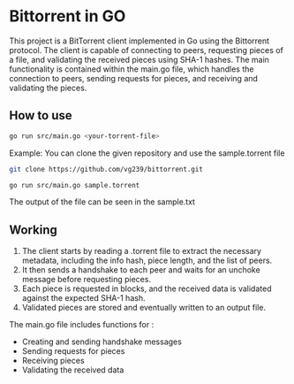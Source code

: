 # Bittorrent in GO

This project is a BitTorrent client implemented in Go using the Bittorrent protocol. The client is capable of connecting to peers, requesting pieces of a file, and validating the received pieces using SHA-1 hashes. 
The main functionality is contained within the main.go file, which handles the connection to peers, sending requests for pieces, and receiving and validating the pieces.

## How to use
```bash
go run src/main.go <your-torrent-file>
```
Example:
You can clone the given repository and use the sample.torrent file
```bash
git clone https://github.com/vg239/bittorrent.git
```

```bash
go run src/main.go sample.torrent
```

The output of the file can be seen in the sample.txt

## Working
1) The client starts by reading a .torrent file to extract the necessary metadata, including the info hash, piece length, and the list of peers. 
2) It then sends a handshake to each peer and waits for an unchoke message before requesting pieces. 
3) Each piece is requested in blocks, and the received data is validated against the expected SHA-1 hash. 
4) Validated pieces are stored and eventually written to an output file.

The main.go file includes functions for : 
- Creating and sending handshake messages
- Sending requests for pieces
- Receiving pieces
- Validating the received data

